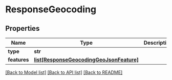 # ResponseGeocoding

## Properties
Name | Type | Description | Notes
------------ | ------------- | ------------- | -------------
**type** | **str** |  | 
**features** | [**list[ResponseGeocodingGeoJsonFeature]**](ResponseGeocodingGeoJsonFeature.md) |  | 

[[Back to Model list]](../README.md#documentation-for-models) [[Back to API list]](../README.md#documentation-for-api-endpoints) [[Back to README]](../README.md)


